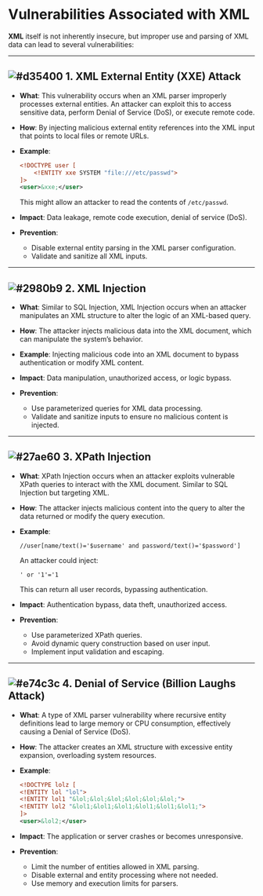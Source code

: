 # Vulnerabilities Associated with XML

**XML** itself is not inherently insecure, but improper use and parsing of XML data can lead to several vulnerabilities:

---

## ![#d35400](https://via.placeholder.com/15/d35400/000000?text=+) 1. XML External Entity (XXE) Attack

- **What**: This vulnerability occurs when an XML parser improperly processes external entities. An attacker can exploit this to access sensitive data, perform Denial of Service (DoS), or execute remote code.

- **How**: By injecting malicious external entity references into the XML input that points to local files or remote URLs.

- **Example**:
    ```xml
    <!DOCTYPE user [ 
        <!ENTITY xxe SYSTEM "file:///etc/passwd"> 
    ]>
    <user>&xxe;</user>
    ```
    This might allow an attacker to read the contents of `/etc/passwd`.

- **Impact**: Data leakage, remote code execution, denial of service (DoS).

- **Prevention**:
  - Disable external entity parsing in the XML parser configuration.
  - Validate and sanitize all XML inputs.

---

## ![#2980b9](https://via.placeholder.com/15/2980b9/000000?text=+) 2. XML Injection

- **What**: Similar to SQL Injection, XML Injection occurs when an attacker manipulates an XML structure to alter the logic of an XML-based query.

- **How**: The attacker injects malicious data into the XML document, which can manipulate the system’s behavior.

- **Example**: Injecting malicious code into an XML document to bypass authentication or modify XML content.

- **Impact**: Data manipulation, unauthorized access, or logic bypass.

- **Prevention**:
  - Use parameterized queries for XML data processing.
  - Validate and sanitize inputs to ensure no malicious content is injected.

---

## ![#27ae60](https://via.placeholder.com/15/27ae60/000000?text=+) 3. XPath Injection

- **What**: XPath Injection occurs when an attacker exploits vulnerable XPath queries to interact with the XML document. Similar to SQL Injection but targeting XML.

- **How**: The attacker injects malicious content into the query to alter the data returned or modify the query execution.

- **Example**:
    ```xpath
    //user[name/text()='$username' and password/text()='$password']
    ```
    An attacker could inject:
    ```xpath
    ' or '1'='1
    ```
    This can return all user records, bypassing authentication.

- **Impact**: Authentication bypass, data theft, unauthorized access.

- **Prevention**:
  - Use parameterized XPath queries.
  - Avoid dynamic query construction based on user input.
  - Implement input validation and escaping.

---

## ![#e74c3c](https://via.placeholder.com/15/e74c3c/000000?text=+) 4. Denial of Service (Billion Laughs Attack)

- **What**: A type of XML parser vulnerability where recursive entity definitions lead to large memory or CPU consumption, effectively causing a Denial of Service (DoS).

- **How**: The attacker creates an XML structure with excessive entity expansion, overloading system resources.

- **Example**:
    ```xml
    <!DOCTYPE lolz [
    <!ENTITY lol "lol">
    <!ENTITY lol1 "&lol;&lol;&lol;&lol;&lol;&lol;">
    <!ENTITY lol2 "&lol1;&lol1;&lol1;&lol1;&lol1;&lol1;">
    ]>
    <user>&lol2;</user>
    ```

- **Impact**: The application or server crashes or becomes unresponsive.

- **Prevention**:
  - Limit the number of entities allowed in XML parsing.
  - Disable external and entity processing where not needed.
  - Use memory and execution limits for parsers.
